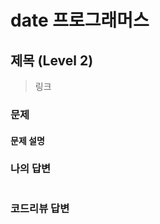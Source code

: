 # date 프로그래머스

## 제목 (Level 2)
> 링크

### 문제
#### 문제 설명



### 나의 답변
```sql
```

### 코드리뷰 답변
```python
```